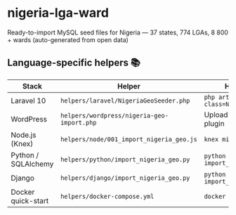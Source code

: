 # nigeria-lga-ward
 Ready-to-import MySQL seed files for Nigeria — 37 states, 774 LGAs, 8 800 + wards (auto-generated from open data)

## Language-specific helpers  📚

| Stack | Helper | How to run |
|-------|--------|-----------|
| Laravel 10 | `helpers/laravel/NigeriaGeoSeeder.php` | `php artisan db:seed --class=NigeriaGeoSeeder` |
| WordPress | `helpers/wordpress/nigeria-geo-import.php` | Upload & activate plugin |
| Node.js (Knex) | `helpers/node/001_import_nigeria_geo.js` | `knex migrate:latest` |
| Python / SQLAlchemy | `helpers/python/import_nigeria_geo.py` | `python import_nigeria_geo.py` |
| Django | `helpers/django/import_nigeria_geo.py` | `python manage.py import_nigeria_geo` |
| Docker quick-start | `helpers/docker-compose.yml` | `docker compose up -d` |